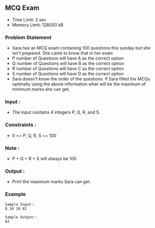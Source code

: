 ## MCQ Exam
- Time Limit: 2 sec
- Memory Limit: 128000 kB

### Problem Statement
- Sara has an MCQ exam containing 100 questions this sunday but she isn't prepared. She came to know that in her exam
- P number of Questions will have A as the correct option
- Q number of Questions will have B as the correct option
- R number of Questions will have C as the correct option
- S number of Questions will have D as the correct option
- Sara doesn't know the order of the questions. If Sara filled the MCQs optimally using the above information what will be the maximum of minimum marks she can get.

### Input :
- The input contains 4 integers P, Q, R, and S.

### Constraints :
- 0 <= P, Q, R, S <= 100

### Note :
- P + Q + R + S will always be 100

### Output :
- Print the maximum marks Sara can get.

### Example
```
Sample Input:-
8 10 20 62

Sample Output:-
62
```